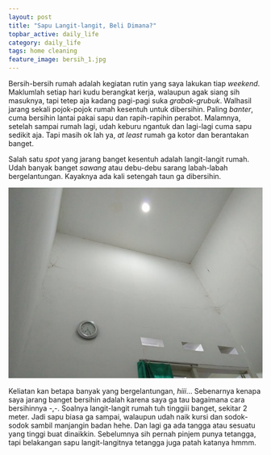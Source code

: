 ```yaml
---
layout: post
title: "Sapu Langit-langit, Beli Dimana?"
topbar_active: daily_life
category: daily_life
tags: home cleaning
feature_image: bersih_1.jpg
---  
```


Bersih-bersih rumah adalah kegiatan rutin yang saya lakukan tiap _weekend_. Maklumlah setiap hari kudu berangkat kerja, walaupun agak siang sih masuknya, tapi tetep aja kadang pagi-pagi suka _grabak-grubuk_. Walhasil jarang sekali pojok-pojok rumah kesentuh untuk dibersihin. Paling _banter_, cuma bersihin lantai pakai sapu dan rapih-rapihin perabot. Malamnya, setelah sampai rumah lagi, udah keburu ngantuk dan lagi-lagi cuma sapu sedikit aja. Tapi masih ok lah ya, _at least_ rumah ga kotor dan berantakan banget.

Salah satu _spot_ yang jarang banget kesentuh adalah langit-langit rumah. Udah banyak banget _sawang_ atau debu-debu sarang labah-labah bergelantungan. Kayaknya ada kali setengah taun ga dibersihin.

![langit-langit rumah](/assets/img/bersih_2.jpg)

Keliatan kan betapa banyak yang bergelantungan, _hiii_... Sebenarnya kenapa saya jarang banget bersihin adalah karena saya ga tau bagaimana cara bersihinnya -,-. Soalnya langit-langit rumah tuh tinggiii banget, sekitar 2 meter. Jadi sapu biasa ga sampai, walaupun udah naik kursi dan sodok-sodok sambil manjangin badan hehe. Dan lagi ga ada tangga atau sesuatu yang tinggi buat dinaikkin. Sebelumnya sih pernah pinjem punya tetangga, tapi belakangan sapu langit-langitnya tetangga juga patah katanya hmmm.

